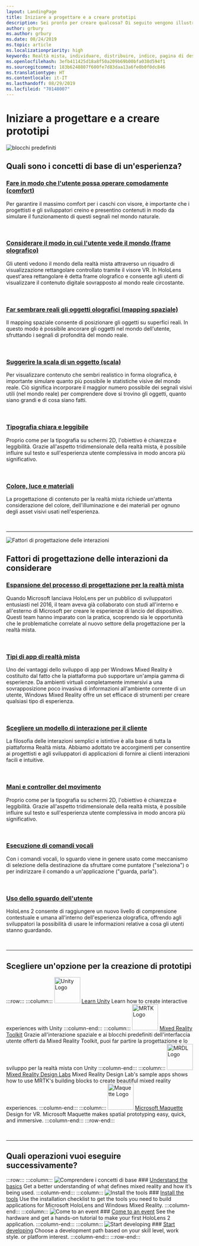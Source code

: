 ```yaml
---
layout: LandingPage
title: Iniziare a progettare e a creare prototipi
description: Sei pronto per creare qualcosa? Di seguito vengono illustrati i concetti di base che ti serviranno per iniziare a progettare e a creare prototipi.
author: grbury
ms.author: grbury
ms.date: 08/24/2019
ms.topic: article
ms.localizationpriority: high
keywords: Realtà mista, individuare, distribuire, indice, pagina di destinazione, progettazione, sviluppo, esercitazioni, app di esempio, nozioni di base, case study, risorse, procedure per HoloLens, progetti open source
ms.openlocfilehash: 3efb411425d18a8f50a209b69b00bfa038d594f1
ms.sourcegitcommit: 183b6248807f600fe7d83daa13a6fe0b0f0dc846
ms.translationtype: HT
ms.contentlocale: it-IT
ms.lasthandoff: 08/29/2019
ms.locfileid: "70148007"
---
```

# <a name="start-designing-and-prototyping"></a>Iniziare a progettare e a creare prototipi


![blocchi predefiniti](images/text_in_unity_viewingangle.jpg)

## <a name="what-are-the-core-concepts-of-an-experience"></a>Quali sono i concetti di base di un'esperienza?

### <a name="keep-the-user-comfortable---comfortcomfortmd"></a>[Fare in modo che l'utente possa operare comodamente (comfort)](comfort.md)
Per garantire il massimo comfort per i caschi con visore, è importante che i progettisti e gli sviluppatori creino e presentino contenuti in modo da simulare il funzionamento di questi segnali nel mondo naturale.

<br>

### <a name="consider-how-the-user-sees-the-world---holographic-frameholographic-framemd"></a>[Considerare il modo in cui l'utente vede il mondo (frame olografico)](holographic-frame.md)
Gli utenti vedono il mondo della realtà mista attraverso un riquadro di visualizzazione rettangolare controllato tramite il visore VR. In HoloLens quest'area rettangolare è detta frame olografico e consente agli utenti di visualizzare il contenuto digitale sovrapposto al mondo reale circostante.

<br>

### <a name="making-holographic-objects-feel-real---spatial-mappingspatial-mappingmd"></a>[Far sembrare reali gli oggetti olografici (mapping spaziale)](spatial-mapping.md)
Il mapping spaziale consente di posizionare gli oggetti su superfici reali. In questo modo è possibile ancorare gli oggetti nel mondo dell'utente, sfruttando i segnali di profondità del mondo reale.

<br>

### <a name="suggesting-the-scale-of-an-object---scalescalemd"></a>[Suggerire la scala di un oggetto (scala)](scale.md)
Per visualizzare contenuto che sembri realistico in forma olografica, è importante simulare quanto più possibile le statistiche visive del mondo reale. Ciò significa incorporare il maggior numero possibile dei segnali visivi utili (nel mondo reale) per comprendere dove si trovino gli oggetti, quanto siano grandi e di cosa siano fatti.

<br>

### <a name="clear-and-readable-typographytypographymd"></a>[Tipografia chiara e leggibile](typography.md)
Proprio come per la tipografia su schermi 2D, l'obiettivo è chiarezza e leggibilità. Grazie all'aspetto tridimensionale della realtà mista, è possibile influire sul testo e sull'esperienza utente complessiva in modo ancora più significativo.

<br>

### <a name="color-light-and-materialscolor-light-and-materialsmd"></a>[Colore, luce e materiali](color,-light-and-materials.md)
La progettazione di contenuto per la realtà mista richiede un'attenta considerazione del colore, dell'illuminazione e dei materiali per ognuno degli asset visivi usati nell'esperienza.


<br>

---



![Fattori di progettazione delle interazioni](images/MRTK_BoundingBox_Main.png)

## <a name="interaction-design-factors-to-consider"></a>Fattori di progettazione delle interazioni da considerare


### <a name="expanding-the-design-process-for-mixed-realitycase-study-expanding-the-design-process-for-mixed-realitymd"></a>[Espansione del processo di progettazione per la realtà mista](case-study-expanding-the-design-process-for-mixed-reality.md)
Quando Microsoft lanciava HoloLens per un pubblico di sviluppatori entusiasti nel 2016, il team aveva già collaborato con studi all'interno e all'esterno di Microsoft per creare le esperienze di lancio del dispositivo. Questi team hanno imparato con la pratica, scoprendo sia le opportunità che le problematiche correlate al nuovo settore della progettazione per la realtà mista.

<br>

### <a name="types-of-mixed-reality-appstypes-of-mixed-reality-appsmd"></a>[Tipi di app di realtà mista](types-of-mixed-reality-apps.md)
Uno dei vantaggi dello sviluppo di app per Windows Mixed Reality è costituito dal fatto che la piattaforma può supportare un'ampia gamma di esperienze. Da ambienti virtuali completamente immersivi a una sovrapposizione poco invasiva di informazioni all'ambiente corrente di un utente, Windows Mixed Reality offre un set efficace di strumenti per creare qualsiasi tipo di esperienza.

<br>

### <a name="choose-an-interaction-model-for-your-customerinteraction-fundamentalsmd"></a>[Scegliere un modello di interazione per il cliente](interaction-fundamentals.md)
La filosofia delle interazioni semplici e istintive è alla base di tutta la piattaforma Realtà mista. Abbiamo adottato tre accorgimenti per consentire ai progettisti e agli sviluppatori di applicazioni di fornire ai clienti interazioni facili e intuitive.

<br>

### <a name="hands-and-motion-controllershands-and-toolsmd"></a>[Mani e controller del movimento](hands-and-tools.md)
Proprio come per la tipografia su schermi 2D, l'obiettivo è chiarezza e leggibilità. Grazie all'aspetto tridimensionale della realtà mista, è possibile influire sul testo e sull'esperienza utente complessiva in modo ancora più significativo.

<br>

### <a name="voice-commandingvoice-designmd"></a>[Esecuzione di comandi vocali](voice-design.md)
Con i comandi vocali, lo sguardo viene in genere usato come meccanismo di selezione della destinazione da sfruttare come puntatore ("seleziona") o per indirizzare il comando a un'applicazione ("guarda, parla").

<br>

### <a name="leveraging-the-users-eye-gazeeye-trackingmd"></a>[Uso dello sguardo dell'utente](eye-tracking.md)
HoloLens 2 consente di raggiungere un nuovo livello di comprensione contestuale e umana all'interno dell'esperienza olografica, offrendo agli sviluppatori la possibilità di usare le informazioni relative a cosa gli utenti stanno guardando.


<br>


---

## <a name="choose-a-prototyping-option"></a>Scegliere un'opzione per la creazione di prototipi  





:::row:::
    :::column:::
        <img alt="Unity Logo" width="70" height="70" src="images/unity_logo.png">
         <a href="https://learn.unity.com/" target="">Learn Unity</a>
        Learn how to create interactive experiences with Unity
    :::column-end:::
        :::column:::
       <img alt="MRTK Logo" width="70" height="70" src="images/MRTK_Logo_Sq_Text.png">
        <a href="https://github.com/Microsoft/MixedRealityToolkit-Unity" target="">Mixed Reality Toolkit</a> Grazie all'interazione spaziale e ai blocchi predefiniti dell'interfaccia utente offerti da Mixed Reality Toolkit, puoi far partire la progettazione e lo sviluppo per la realtà mista con Unity
    :::column-end:::
    :::column:::
        <img alt="MRDL Logo" width="70" height="70" src="images/MRDL_Logo_Sq_Text.png">
         <a href="https://github.com/Microsoft/MRDL_Unity_PeriodicTable" target="">Mixed Reality Design Labs</a>
        Mixed Reality Design Lab's sample apps shows how to use MRTK's building blocks to create beautiful mixed reality experiences.
    :::column-end:::
    :::column:::
        <img alt="Maquette Logo" width="70" height="70" src="images/MicrosoftMaquette_logo_glow.png">
         <a href="https://www.maquette.ms/" target="">Microsoft Maquette</a>
        Design for VR. Microsoft Maquette makes spatial prototyping easy, quick, and immersive.
    :::column-end:::
:::row-end:::


<br>

---



## <a name="what-would-you-like-to-do-next"></a>Quali operazioni vuoi eseguire successivamente?


:::row:::
    :::column:::
       ![Comprendere i concetti di base](images/icon-lightbulb.jpg)
        ### [Understand the basics](index-hidden.md)
        Get a better understanding of what defines mixed reality and how it’s being used.
    :::column-end:::
    :::column:::
        ![Install the tools](images/icon-design.jpg)
         ### [Install the tools](install-the-tools.md)
        Use the installation checklist to get the tools you need to build applications for Microsoft HoloLens and Windows Mixed Reality.
    :::column-end:::
    :::column:::
        ![Come to an event](images/icon-calendar.jpg)
         ### [Come to an event](sf-academy-events.md)
        See the hardware and get a hands-on tutorial to make your first HoloLens 2 application.
    :::column-end:::
    :::column:::
        ![Start developing](images/icon-developer.jpg)
         ### [Start developing](development-hidden.md)
        Choose a development path based on your skill level, work style. or platform interest.
    :::column-end:::
:::row-end:::



